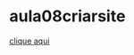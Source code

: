 # aula08criarsite
 
<a href="https://atilaholanda.github.io/aula08criarsite/aula08.html"> clique aqui </a>